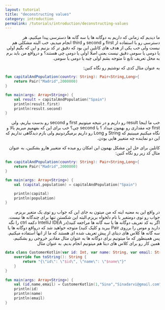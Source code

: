 ```yaml
---
layout: tutorial
title: "deconstructing values"
category: introduction
permalink: /tutorials/introduction/deconstructing-values
---
```



<div dir="rtl" markdown="1">



ما دیدیم که زمانی که داریم به دوگانه ها یا سه گانه ها دسترسی پیدا میکنیم، هر دسترسی رو با استفاده از first و second و third انجام میدیم، خب البته مشکلی هم نیست ولی خب یکی از هدف های کاتلین این بود که دقیق تر کد بزنیم و این که بگیم اولی یا دومی یا سومی دقیق نیست یعنی اصلا اولی یا دومی چی هستند؟ و درواقع من باید برم به محل تعریف تابع تا متوجه بشم اولی چیه یا دومی یا سومی.

به عنوان مثال کدی که نوشتیم رو نگاه کنین:

</div>

```kotlin
fun capitalAndPopulation(country: String): Pair<String,Long>{
    return Pair("Madrid",2000000)
}

fun main(args: Array<String>) {
    val result = capitalAndPopulation("Spain")
    println(result.first)
    println(result.second)
}
```

<div dir="rtl" markdown="1">

خب ما اینجا result رو داریم و در نتیجه میتونیم first و second رو بدست بیاریم، ولی first چه مقداری رو بهمون میداد ؟ یا second چی؟ خب برای این که بفهمیم میریم بالا و نگاه میکنیم میبینیم که String و Long رو داریم برمیگردونیم ولی بازم دیدگاهی نداریم که این دو نماینده چه متغییر هایی بودن.

کاتلین برای حل این مشکل بهمون این امکان رو میده که متغییر هارو بشکنین، به عنوان مثال کد زیر رو نگاه کنین:

</div>

```kotlin
fun capitalAndPopulation(country: String): Pair<String,Long>{
    return Pair("Madrid",2000000)
}

fun main(args: Array<String>) {
    val (capital,population) = capitalAndPopulation("Spain")

    println(capital)
    println(population)
}
```

<div dir="rtl" markdown="1">

در واقع این به معنیه اینه که من میتون به جای این که جواب رو توی یک متغیر بریزم، جواب رو توی دومتغیر با نام دلخواه بریزم.البته این شکستن تنها برای چندگانه ها نیست. اگر به کد تعریف دوگانه ها یا سه گانه ها مراجعه کنید(در IntelliJ IDEA دکمه ctrl را نگه دارید و موس را برروی Pair ببرید و کلیک کنید) متوجه خواهید شد که درواقع دوگانه ها یا سه گانه ها کلاس های دیتای از پیش تعریف شده ای هستند که ما از انها استفاده میکنیم. پس همینطور که ما میتونیم برای دوگانه ها به عنوان مثال مقادیر خروجی رو بشکنیم، همین کار رو برای کلاس های دیتا هم میتونیم انجام بدیم. به عنوان مثال

</div>

```kotlin
data class CustomerKotlin(var id: Int, var name: String, var email: String){
    override fun toString(): String {
        return "{\"id\": \"$id\", \"name\": \"$name\"}"
    }
}
 
fun main(args: Array<String>) {
    val (id,name,email) = CustomerKotlin(1,"Sina","Sinadarvi@gmail.com")
    println(id)
    println(name)
    println(email)
}
```
